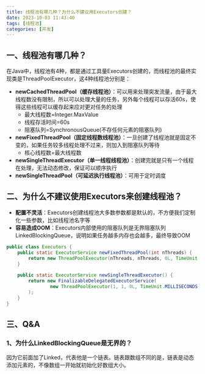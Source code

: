 ```yaml
---
title: 线程池有哪几种？为什么不建议用Executors创建？
date: 2023-10-03 11:43:40
tags: [线程池]
categories: [并发]
---
```


## 一、线程池有哪几种？
在Java中，线程池有4种，都是通过工具量Executors创建的，而线程池的最终实现类是ThreadPoolExecutor，这4种线程池分别是：
* **newCachedThreadPool（缓存线程池）**：可以用来处理突发流量，由于最大线程数没有限制，所以可以处理大量的任务，另外每个线程可以存活60s，使得这些线程可以缓存起来应对更对任务的处理
    * 最大线程数=Integer.MaxValue
    * 线程存活时间=60s
    * 阻塞队列=SynchronousQueue(不存任何元素的阻塞队列)
* **newFixedThreadPool（固定线程数线程池）**：一旦创建了线程池就是固定不变的，如果任务较多线程处理不过来，则加入到阻塞队列等待
    * 核心线程数=最大线程数
* **newSingleThreadExecutor（单一线程线程池）**：创建完就是只有一个线程在处理，无法动态修改，保证可以顺序执行
* **newSingleThreadPool（可延迟执行线程池）**：可用于定时调度

## 二、为什么不建议使用Executors来创建线程池？
* **配置不灵活**：Executors创建线程池大多数参数都是默认的，不方便我们定制化一些参数，比如线程池名字等
* **容易造成OOM**：Executors内部使用的阻塞队列是无界阻塞队列LinkedBlockingQueue，说明如果任务越多内存也会越多，最终导致OOM
```java
public class Executors {
    public static ExecutorService newFixedThreadPool(int nThreads) {
        return new ThreadPoolExecutor(nThreads, nThreads, 0L, TimeUnit.MILLISECONDS, new LinkedBlockingQueue<Runable>());
    }
    
    public static ExecutorService newSingleThreadExecutor() {
        return new FinalizableDelegatedExecutorService(
                new ThreadPoolExecutor(1, 1, 0L, TimeUnit.MILLISECONDS, new LinkedBlockingQueue<Runable>())
        );
    }
}
```

## 三、Q&A
### 1、为什么LinkedBlockingQueue是无界的？
因为它前面加了Linked，代表他是一个链表。链表跟数组不同的是，链表是动态添加元素的，不像数组一开始就初始化好数组大小。